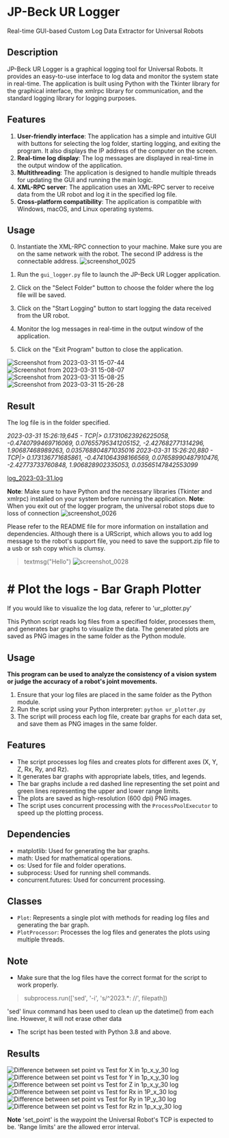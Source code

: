 # JP-Beck UR Logger
Real-time GUI-based Custom Log Data Extractor for Universal Robots
## Description
JP-Beck UR Logger is a graphical logging tool for Universal Robots. It provides an easy-to-use interface to log data and monitor the system state in real-time. The application is built using Python with the Tkinter library for the graphical interface, the xmlrpc library for communication, and the standard logging library for logging purposes.

## Features
1. **User-friendly interface**: The application has a simple and intuitive GUI with buttons for selecting the log folder, starting logging, and exiting the program. It also displays the IP address of the computer on the screen.
2. **Real-time log display**: The log messages are displayed in real-time in the output window of the application.
3. **Multithreading**: The application is designed to handle multiple threads for updating the GUI and running the main logic.
4. **XML-RPC server**: The application uses an XML-RPC server to receive data from the UR robot and log it in the specified log file.
5. **Cross-platform compatibility**: The application is compatible with Windows, macOS, and Linux operating systems.

## Usage
0. Instantiate the XML-RPC connection to your machine. 
Make sure you are on the same network with the robot.
The second IP address is the connectable address.
![screenshot_0025](https://user-images.githubusercontent.com/71532612/229045780-4a7a34eb-e737-4680-b1aa-38a5b0e8c540.png)

1. Run the `gui_logger.py` file to launch the JP-Beck UR Logger application.
2. Click on the "Select Folder" button to choose the folder where the log file will be saved.
3. Click on the "Start Logging" button to start logging the data received from the UR robot.
4. Monitor the log messages in real-time in the output window of the application.
5. Click on the "Exit Program" button to close the application.

![Screenshot from 2023-03-31 15-07-44](https://user-images.githubusercontent.com/71532612/229043782-5f3b9f3f-6b06-41a9-bbf2-24a6ffc5e34e.png)
![Screenshot from 2023-03-31 15-08-07](https://user-images.githubusercontent.com/71532612/229043805-351e0463-a996-4037-8741-24f67b54c9f6.png)
![Screenshot from 2023-03-31 15-08-25](https://user-images.githubusercontent.com/71532612/229043835-abd52047-2100-486c-86fc-a10148c3e76e.png)
![Screenshot from 2023-03-31 15-26-28](https://user-images.githubusercontent.com/71532612/229043854-de31e043-3fe3-4652-a711-d2c3459ce99f.png)

## Result
The log file is in the folder specified.

*2023-03-31 15:26:19,645 - TCP|> 0.17310623926225058, -0.4740799469716069, 0.07655795341205152, -2.427682771314296, 1.90687468989263, 0.035768804871035016
2023-03-31 15:26:20,880 - TCP|> 0.173136771685861, -0.4741064398166569, 0.07658990487910476, -2.42773733760848, 1.906828902335053, 0.03565147842553099*

[log_2023-03-31.log](https://github.com/Jp-Beck/ur_logger/files/11118950/log_2023-03-31.log)


**Note**: Make sure to have Python and the necessary libraries (Tkinter and xmlrpc) installed on your system before running the application.
**Note**: When you exit out of the logger program, the universal robot stops due to loss of connection
![screenshot_0026](https://user-images.githubusercontent.com/71532612/229045819-3021d6b7-92b4-4e67-b191-21dc40dbd281.png)

Please refer to the README file for more information on installation and dependencies.
Although there is a URScript, which allows you to add log message to the robot's support file, you need to 
save the support.zip file to a usb or ssh copy which is clumsy. 
> textmsg("Hello")
![screenshot_0028](https://user-images.githubusercontent.com/71532612/229051838-951eec6c-99ed-4fc4-8f26-b098bffd91fe.png)

# # Plot the logs - Bar Graph Plotter

If you would like to visualize the log data, referer to 'ur_plotter.py'

This Python script reads log files from a specified folder, processes them, and generates bar graphs to visualize the data. The generated plots are saved as PNG images in the same folder as the Python module.

## Usage
**__This program can be used to analyze the consistency of a vision system or judge the accuracy of a robot's joint movements.__**
1. Ensure that your log files are placed in the same folder as the Python module.
2. Run the script using your Python interpreter: `python ur_plotter.py`
3. The script will process each log file, create bar graphs for each data set, and save them as PNG images in the same folder.

## Features

- The script processes log files and creates plots for different axes (X, Y, Z, Rx, Ry, and Rz).
- It generates bar graphs with appropriate labels, titles, and legends.
- The bar graphs include a red dashed line representing the set point and green lines representing the upper and lower range limits.
- The plots are saved as high-resolution (600 dpi) PNG images.
- The script uses concurrent processing with the `ProcessPoolExecutor` to speed up the plotting process.

## Dependencies

- matplotlib: Used for generating the bar graphs.
- math: Used for mathematical operations.
- os: Used for file and folder operations.
- subprocess: Used for running shell commands.
- concurrent.futures: Used for concurrent processing.

## Classes

- `Plot`: Represents a single plot with methods for reading log files and generating the bar graph.
- `PlotProcessor`: Processes the log files and generates the plots using multiple threads.

## Note

- Make sure that the log files have the correct format for the script to work properly.
> subprocess.run(['sed', '-i', 's/^2023.*: //', filepath])

'sed' linux command has been used to clean up the datetime() from each line. However, it will not erase other data
- The script has been tested with Python 3.8 and above.

## Results
![Difference between set point vs  Test for X in 1p_x_y_30 log](https://user-images.githubusercontent.com/71532612/229064356-857bbf51-0051-4b2c-b10e-ede34184ac8d.png)
![Difference between set point vs  Test for Y in 1p_x_y_30 log](https://user-images.githubusercontent.com/71532612/229064363-b6ec57ef-491b-425b-8f59-9f6bc6a65afd.png)
![Difference between set point vs  Test for Z in 1p_x_y_30 log](https://user-images.githubusercontent.com/71532612/229064377-9cf41a65-61d0-462b-b7c2-9fe97b33744a.png)
![Difference between set point vs  Test for Rx in 1P_x_30 log](https://user-images.githubusercontent.com/71532612/229064344-43ac7311-33fe-4c2e-b088-65b7323a5597.png)
![Difference between set point vs  Test for Ry in 1P_y_30 log](https://user-images.githubusercontent.com/71532612/229064315-01f0c287-6a77-4366-b5df-ef62e767a1f4.png)
![Difference between set point vs  Test for Rz in 1p_x_y_30 log](https://user-images.githubusercontent.com/71532612/229064352-5390c26e-5d86-4e9f-9b4d-49b51bac21bb.png)

**Note**
'set_point' is the waypoint the Universal Robot's TCP is expected to be.
'Range limits' are the allowed error interval.
